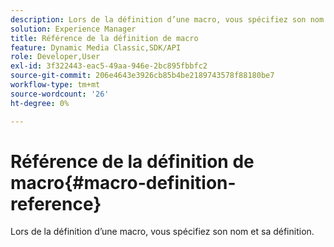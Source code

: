 ```yaml
---
description: Lors de la définition d’une macro, vous spécifiez son nom et sa définition.
solution: Experience Manager
title: Référence de la définition de macro
feature: Dynamic Media Classic,SDK/API
role: Developer,User
exl-id: 3f322443-eac5-49aa-946e-2bc895fbbfc2
source-git-commit: 206e4643e3926cb85b4be2189743578f88180be7
workflow-type: tm+mt
source-wordcount: '26'
ht-degree: 0%

---
```


# Référence de la définition de macro{#macro-definition-reference}

Lors de la définition d’une macro, vous spécifiez son nom et sa définition.
